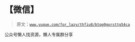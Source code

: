 # 【微信】

> 原文：[`www.yuque.com/for_lazy/thfiu8/btqg0gprsttg54ca`](https://www.yuque.com/for_lazy/thfiu8/btqg0gprsttg54ca)



公众号懒人找资源，懒人专属群分享